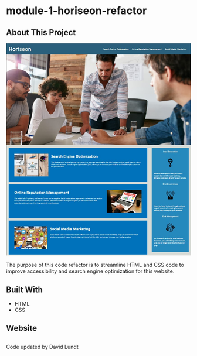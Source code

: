 # module-1-horiseon-refactor

## About This Project
![Horiseon Screen Shot](./assets/images/Screenshot%20.jpg)

The purpose of this code refactor is to streamline HTML and CSS code to improve accessibility and search engine optimization for this website.

## Built With
* HTML
* CSS

## Website


##
Code updated by David Lundt
